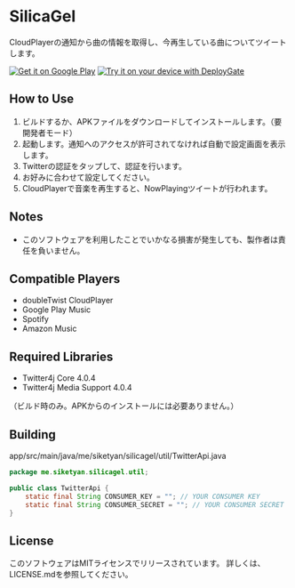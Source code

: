 # SilicaGel
CloudPlayerの通知から曲の情報を取得し、今再生している曲についてツイートします。  
  
[![Get it on Google Play](https://dl.sikeserver.com/pub/google-play-badge.png)](https://play.google.com/store/apps/details?id=me.siketyan.silicagel)
[![Try it on your device with DeployGate](https://dply.me/nr6yvg/button/large)](https://dply.me/nr6yvg#install)
  
## How to Use
1. ビルドするか、APKファイルをダウンロードしてインストールします。（要開発者モード）
2. 起動します。通知へのアクセスが許可されてなければ自動で設定画面を表示します。
3. Twitterの認証をタップして、認証を行います。
4. お好みに合わせて設定してください。
5. CloudPlayerで音楽を再生すると、NowPlayingツイートが行われます。

## Notes
- このソフトウェアを利用したことでいかなる損害が発生しても、製作者は責任を負いません。

## Compatible Players
- doubleTwist CloudPlayer
- Google Play Music
- Spotify
- Amazon Music

## Required Libraries
- Twitter4j Core 4.0.4
- Twitter4j Media Support 4.0.4

（ビルド時のみ。APKからのインストールには必要ありません。）

## Building
app/src/main/java/me/siketyan/silicagel/util/TwitterApi.java
```java
package me.siketyan.silicagel.util;

public class TwitterApi {
    static final String CONSUMER_KEY = ""; // YOUR CONSUMER KEY
    static final String CONSUMER_SECRET = ""; // YOUR CONSUMER SECRET
}
```

## License
このソフトウェアはMITライセンスでリリースされています。
詳しくは、LICENSE.mdを参照してください。
